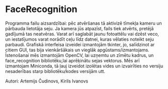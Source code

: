 # FaceRecognition

Programma failu aizsardzībai: pēc atvēršanas tā aktivizē tīmekļa kameru un pārbauda lietotāja seju.
Ja kamera jūs atpazīst, fails tiek atvērts, pretējā gadījumā tas neatvēras.
Varat arī saglabāt jaunu fotoattēlu vai dzēst veco, un iestatījumos varat norādīt ceļu līdz datnei, kuras vēlaties noteikt seju parbaudi.
Grafiskā interfeisa izveidei izmantojām tkinter, jo, salīdzinot ar citiem GUI, tas bija vienkāršākais un vieglāk apgūstams/izmantojams.
Īstenošanai mēs izmantojām OpenCV, lai uzņemtu un zīmētu kadrus, un face_recognition bibliotēku,lai aprēķinātu sejas vektorus.
Mēs arī izmantojam Miniconda, tā ļauj izveidot izolētas vides un izvairīties no versiju nesaderības starp bibliotēku/kodes versijām utt.

Autori: Artemijs Čudinovs, Kirils Ivanovs
